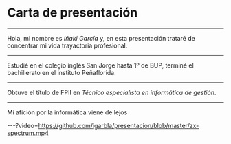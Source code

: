 # Carta de presentación
---

Hola, mi nombre es *Iñaki García* y, en esta presentación trataré de concentrar mi vida trayactoria profesional.

---

Estudié en el colegio inglés San Jorge hasta 1º de BUP, terminé el bachillerato en el instituto Peñaflorida.

---

Obtuve el título de FPII en *Técnico especialista en informática de gestión*.

---

Mi afición por la informática viene de lejos

---?video=https://github.com/igarbla/presentacion/blob/master/zx-spectrum.mp4
